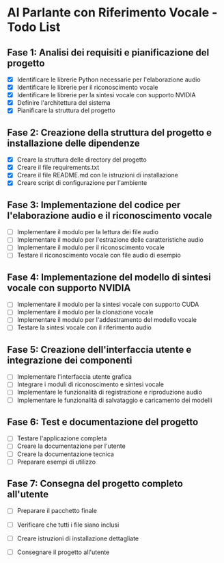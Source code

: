# AI Parlante con Riferimento Vocale - Todo List

## Fase 1: Analisi dei requisiti e pianificazione del progetto
- [x] Identificare le librerie Python necessarie per l'elaborazione audio
- [x] Identificare le librerie per il riconoscimento vocale
- [x] Identificare le librerie per la sintesi vocale con supporto NVIDIA
- [x] Definire l'architettura del sistema
- [x] Pianificare la struttura del progetto

## Fase 2: Creazione della struttura del progetto e installazione delle dipendenze
- [x] Creare la struttura delle directory del progetto
- [x] Creare il file requirements.txt
- [x] Creare il file README.md con le istruzioni di installazione
- [x] Creare script di configurazione per l'ambiente

## Fase 3: Implementazione del codice per l'elaborazione audio e il riconoscimento vocale
- [ ] Implementare il modulo per la lettura dei file audio
- [ ] Implementare il modulo per l'estrazione delle caratteristiche audio
- [ ] Implementare il modulo per il riconoscimento vocale
- [ ] Testare il riconoscimento vocale con file audio di esempio

## Fase 4: Implementazione del modello di sintesi vocale con supporto NVIDIA
- [ ] Implementare il modulo per la sintesi vocale con supporto CUDA
- [ ] Implementare il modulo per la clonazione vocale
- [ ] Implementare il modulo per l'addestramento del modello vocale
- [ ] Testare la sintesi vocale con il riferimento audio

## Fase 5: Creazione dell'interfaccia utente e integrazione dei componenti
- [ ] Implementare l'interfaccia utente grafica
- [ ] Integrare i moduli di riconoscimento e sintesi vocale
- [ ] Implementare le funzionalità di registrazione e riproduzione audio
- [ ] Implementare le funzionalità di salvataggio e caricamento dei modelli

## Fase 6: Test e documentazione del progetto
- [ ] Testare l'applicazione completa
- [ ] Creare la documentazione per l'utente
- [ ] Creare la documentazione tecnica
- [ ] Preparare esempi di utilizzo

## Fase 7: Consegna del progetto completo all'utente
- [ ] Preparare il pacchetto finale
- [ ] Verificare che tutti i file siano inclusi
- [ ] Creare istruzioni di installazione dettagliate
- [ ] Consegnare il progetto all'utente

